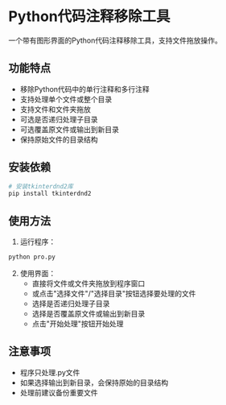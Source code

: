 # Python代码注释移除工具

一个带有图形界面的Python代码注释移除工具，支持文件拖放操作。

## 功能特点

- 移除Python代码中的单行注释和多行注释
- 支持处理单个文件或整个目录
- 支持文件和文件夹拖放
- 可选是否递归处理子目录
- 可选覆盖原文件或输出到新目录
- 保持原始文件的目录结构

## 安装依赖

```bash
# 安装tkinterdnd2库
pip install tkinterdnd2
```

## 使用方法

1. 运行程序：
```bash
python pro.py
```

2. 使用界面：
   - 直接将文件或文件夹拖放到程序窗口
   - 或点击"选择文件"/"选择目录"按钮选择要处理的文件
   - 选择是否递归处理子目录
   - 选择是否覆盖原文件或输出到新目录
   - 点击"开始处理"按钮开始处理

## 注意事项

- 程序只处理.py文件
- 如果选择输出到新目录，会保持原始的目录结构
- 处理前建议备份重要文件 